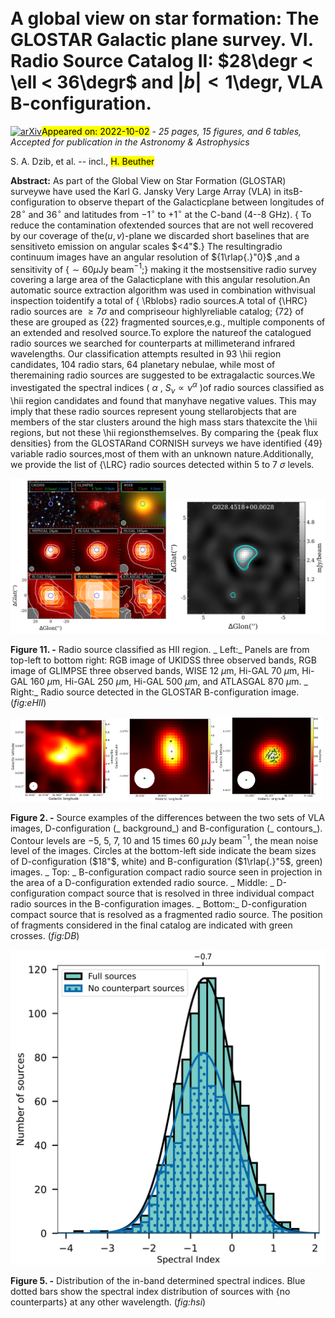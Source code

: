 <div class="macros" style="visibility:hidden;">
$\newcommand{\ensuremath}{}$
$\newcommand{\xspace}{}$
$\newcommand{\object}[1]{\texttt{#1}}$
$\newcommand{\farcs}{{.}''}$
$\newcommand{\farcm}{{.}'}$
$\newcommand{\arcsec}{''}$
$\newcommand{\arcmin}{'}$
$\newcommand{\ion}[2]{#1#2}$
$\newcommand{\textsc}[1]{\textrm{#1}}$
$\newcommand{\hl}[1]{\textrm{#1}}$
$\newcommand{\ie}{i.e., }$
$\newcommand{\lsun}{L_\odot}$
$\newcommand{\msun}{M_\odot}$
$\newcommand{\rsun}{R_\odot}$
$\newcommand{\hi}{H~{\sc i}}$
$\newcommand{\hii}{H~{\sc ii}}$
$\newcommand{\uchii}{UC H~{\sc ii}}$
$\newcommand{\hchii}{HC H~{\sc ii}}$
$\newcommand{\sex}{\texttt{SExtractor}}$
$\newcommand{\blobcat}{\texttt{BLOBCAT}}$
$\newcommand{\rms}{r.m.s.}$
$\newcommand{\submm}{submillimetre}$
$\newcommand{\Submm}{Submillimetre}$
$\newcommand{\glo}{GLOSTAR}$
$\newcommand{\atlas}{ATLASGAL}$
$\newcommand{\fstblobs}{3880}$
$\newcommand{\Rblobs}{3325}$
$\newcommand{\Spblobs}{555}$
$\newcommand{\HRC}{1457}$
$\newcommand{\LRC}{1866}$
$\newcommand{\Plike}{904}$
$\newcommand{\Clike}{455}$
$\newcommand{\Elike}{100}$
$\newcommand{\arraystretch}{1.1}$
$\newcommand{\arraystretch}{1.1}$
$\newcommand{\arraystretch}{1.4}$
$\newcommand{\arraystretch}{1.4}$
$\newcommand{\arraystretch}{1.1}$
$\newcommand{\arraystretch}{1.1}$</div>

<div class="macros" style="visibility:hidden;">
$\newcommand{\ensuremath}{}$
$\newcommand{\xspace}{}$
$\newcommand{\object}[1]{\texttt{#1}}$
$\newcommand{\farcs}{{.}''}$
$\newcommand{\farcm}{{.}'}$
$\newcommand{\arcsec}{''}$
$\newcommand{\arcmin}{'}$
$\newcommand{\ion}[2]{#1#2}$
$\newcommand{\textsc}[1]{\textrm{#1}}$
$\newcommand{\hl}[1]{\textrm{#1}}$
$\newcommand{\ie}{i.e., }$
$\newcommand{\lsun}{L_\odot}$
$\newcommand{\msun}{M_\odot}$
$\newcommand{\rsun}{R_\odot}$
$\newcommand{\hi}{H~{\sc i}}$
$\newcommand{\hii}{H~{\sc ii}}$
$\newcommand{\uchii}{UC H~{\sc ii}}$
$\newcommand{\hchii}{HC H~{\sc ii}}$
$\newcommand{\sex}{\texttt{SExtractor}}$
$\newcommand{\blobcat}{\texttt{BLOBCAT}}$
$\newcommand{\rms}{r.m.s.}$
$\newcommand{\submm}{submillimetre}$
$\newcommand{\Submm}{Submillimetre}$
$\newcommand{\glo}{GLOSTAR}$
$\newcommand{\atlas}{ATLASGAL}$
$\newcommand{\fstblobs}{3880}$
$\newcommand{\Rblobs}{3325}$
$\newcommand{\Spblobs}{555}$
$\newcommand{\HRC}{1457}$
$\newcommand{\LRC}{1866}$
$\newcommand{\Plike}{904}$
$\newcommand{\Clike}{455}$
$\newcommand{\Elike}{100}$
$\newcommand{\arraystretch}{1.1}$
$\newcommand{\arraystretch}{1.1}$
$\newcommand{\arraystretch}{1.4}$
$\newcommand{\arraystretch}{1.4}$
$\newcommand{\arraystretch}{1.1}$
$\newcommand{\arraystretch}{1.1}$</div>



<div id="title">

# A global view on star formation: The GLOSTAR Galactic plane survey. VI. Radio Source Catalog II: $28\degr < \ell < 36\degr$ and $|b| < 1$\degr, VLA B-configuration.

</div>
<div id="comments">

[![arXiv](https://img.shields.io/badge/arXiv-2210.00560-b31b1b.svg)](https://arxiv.org/abs/2210.00560)<mark>Appeared on: 2022-10-02</mark> - _25 pages, 15 figures, and 6 tables, Accepted for publication in the Astronomy \& Astrophysics_

</div>
<div id="authors">

S. A. Dzib, et al. -- incl., <mark><mark>H. Beuther</mark></mark>

</div>
<div id="abstract">

**Abstract:** As part of the Global View on Star Formation (GLOSTAR) surveywe have used the Karl G. Jansky Very Large Array (VLA) in itsB-configuration to observe thepart of the Galacticplane between   longitudes of $28^\circ$ and $36^\circ$ and  latitudes from $-1^\circ$ to $+1^\circ$ at the C-band (4--8 GHz). { To reduce the contamination ofextended sources that are not well recovered by our coverage of the($u, v$)-plane we discarded short baselines that are sensitiveto emission on angular scales $<4"$.} The resultingradio continuum images have an angular resolution of ${1\rlap{.}"0}$ ,and a sensitivity of {${\sim60 \mu}$Jy beam$^{-1}$;} making it the mostsensitive radio survey covering a large area of the Galacticplane with this angular resolution.An automatic source extraction algorithm was used in combination withvisual inspection toidentify a total of { \Rblobs} radio sources.A total of {\HRC} radio sources are $\geq7\sigma$ and compriseour highlyreliable catalog; {72} of these are grouped as {22} fragmented sources,e.g., multiple components of an extended and resolved source.To explore the natureof the catalogued radio sources we searched for counterparts at millimeterand infrared wavelengths. Our classification attempts resulted in 93 \hii region candidates,  104  radio stars,  64  planetary nebulae, while most of theremaining radio sources are suggested to be extragalactic sources.We investigated the spectral indices ( $\alpha$ , $S_\nu\propto\nu^{\alpha}$ )of radio sources classified as \hii region candidates and found that manyhave negative values. This may imply that these radio sources represent young  stellarobjects that are members of the star clusters around the high mass stars thatexcite the \hii regions, but not these \hii regionsthemselves. By comparing the {peak flux densities} from the GLOSTARand CORNISH surveys we have identified {49} variable radio sources,most of them with an unknown nature.Additionally, we provide the list of {\LRC} radio sources detected within 5 to 7 $\sigma$ levels.

</div>

<div id="div_fig1">

<img src="tmp_2210.00560/./HII_MB9.png" alt="Fig11.1" width="50%"/><img src="tmp_2210.00560/./HII_5ghz_radio.png" alt="Fig11.2" width="50%"/>

**Figure 11. -** Radio source classified as HII region. _ Left:_ Panels are from top-left to
    bottom right: RGB image of UKIDSS three observed bands, RGB image of GLIMPSE
    three observed bands, WISE 12 $\mu$m, Hi-GAL 70 $\mu$m, Hi-GAL 160 $\mu$m,
    Hi-GAL 250 $\mu$m, Hi-GAL 500 $\mu$m, and ATLASGAL 870 $\mu$m. _ Right:_
    Radio source detected in the GLOSTAR B-configuration image. (*fig:eHII*)

</div>
<div id="div_fig2">

<img src="tmp_2210.00560/./0norelated.png" alt="Fig2.1" width="33%"/><img src="tmp_2210.00560/./0resolved.png" alt="Fig2.2" width="33%"/><img src="tmp_2210.00560/./0fragmented.png" alt="Fig2.3" width="33%"/>

**Figure 2. -** Source examples of the differences between the two sets of VLA images, D-configuration (_ background_) and
    B-configuration (_ contours_). Contour levels are $-5$, 5, 7, 10 and 15 times 60 $\mu$Jy beam$^{-1}$, the mean noise level of the images. Circles at the bottom-left side indicate the beam sizes of D-configuration ($18"$, white) and B-configuration ($1\rlap{.}"5$, green) images. _ Top: _ B-configuration compact radio source seen in projection in the area of a D-configuration extended radio source. _ Middle: _ D-configuration compact source that is resolved in three individual compact radio sources in the B-configuration images. _ Bottom:_ D-configuration compact source that is resolved as a fragmented radio source. The position of fragments considered in the final catalog are indicated with green crosses.   (*fig:DB*)

</div>
<div id="div_fig3">

<img src="tmp_2210.00560/./HistoSI.png" alt="Fig5" width="100%"/>

**Figure 5. -** Distribution of the in-band determined spectral indices. Blue dotted bars
    show the spectral index distribution of sources with {no counterparts} at any other
    wavelength. (*fig:hsi*)

</div>